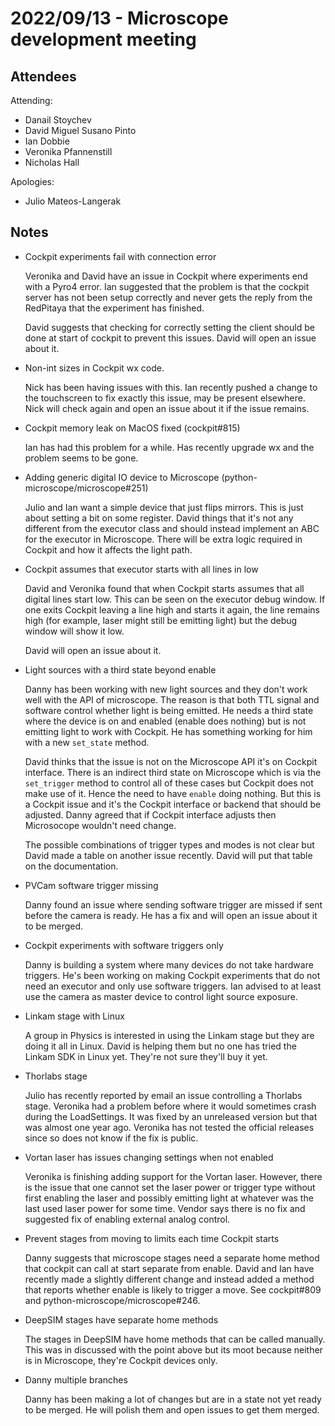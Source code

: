 # 2022/09/13 - Microscope development meeting

## Attendees

Attending:

- Danail Stoychev
- David Miguel Susano Pinto
- Ian Dobbie
- Veronika Pfannenstill
- Nicholas Hall

Apologies:

- Julio Mateos-Langerak

## Notes

* Cockpit experiments fail with connection error

  Veronika and David have an issue in Cockpit where experiments end
  with a Pyro4 error.  Ian suggested that the problem is that the
  cockpit server has not been setup correctly and never gets the reply
  from the RedPitaya that the experiment has finished.

  David suggests that checking for correctly setting the client should
  be done at start of cockpit to prevent this issues.  David will open
  an issue about it.

* Non-int sizes in Cockpit wx code.

  Nick has been having issues with this.  Ian recently pushed a change
  to the touchscreen to fix exactly this issue, may be present
  elsewhere.  Nick will check again and open an issue about it if the
  issue remains.

* Cockpit memory leak on MacOS fixed (cockpit#815)

  Ian has had this problem for a while.  Has recently upgrade wx and
  the problem seems to be gone.

* Adding generic digital IO device to Microscope (python-microscope/microscope#251)

  Julio and Ian want a simple device that just flips mirrors.  This is
  just about setting a bit on some register.  David things that it's
  not any different from the executor class and should instead
  implement an ABC for the executor in Microscope.  There will be
  extra logic required in Cockpit and how it affects the light path.

* Cockpit assumes that executor starts with all lines in low

  David and Veronika found that when Cockpit starts assumes that all
  digital lines start low.  This can be seen on the executor debug
  window.  If one exits Cockpit leaving a line high and starts it
  again, the line remains high (for example, laser might still be
  emitting light) but the debug window will show it low.

  David will open an issue about it.

* Light sources with a third state beyond enable

  Danny has been working with new light sources and they don't work
  well with the API of microscope.  The reason is that both TTL signal
  and software control whether light is being emitted.  He needs a
  third state where the device is on and enabled (enable does nothing)
  but is not emitting light to work with Cockpit.  He has something
  working for him with a new `set_state` method.

  David thinks that the issue is not on the Microscope API it's on
  Cockpit interface.  There is an indirect third state on Microscope
  which is via the `set_trigger` method to control all of these cases
  but Cockpit does not make use of it.  Hence the need to have
  `enable` doing nothing.  But this is a Cockpit issue and it's the
  Cockpit interface or backend that should be adjusted.  Danny agreed
  that if Cockpit interface adjusts then Microsocope wouldn't need
  change.

  The possible combinations of trigger types and modes is not clear
  but David made a table on another issue recently.  David will put
  that table on the documentation.

* PVCam software trigger missing

  Danny found an issue where sending software trigger are missed if
  sent before the camera is ready.  He has a fix and will open an
  issue about it to be merged.

* Cockpit experiments with software triggers only

  Danny is building a system where many devices do not take hardware
  triggers.  He's been working on making Cockpit experiments that do
  not need an executor and only use software triggers.  Ian advised to
  at least use the camera as master device to control light source
  exposure.

* Linkam stage with Linux

  A group in Physics is interested in using the Linkam stage but they
  are doing it all in Linux.  David is helping them but no one has
  tried the Linkam SDK in Linux yet.  They're not sure they'll buy it
  yet.

* Thorlabs stage

  Julio has recently reported by email an issue controlling a Thorlabs
  stage.  Veronika had a problem before where it would sometimes crash
  during the LoadSettings.  It was fixed by an unreleased version but
  that was almost one year ago.  Veronika has not tested the official
  releases since so does not know if the fix is public.

* Vortan laser has issues changing settings when not enabled

  Veronika is finishing adding support for the Vortan laser.  However,
  there is the issue that one cannot set the laser power or trigger
  type without first enabling the laser and possibly emitting light at
  whatever was the last used laser power for some time.  Vendor says
  there is no fix and suggested fix of enabling external analog
  control.

* Prevent stages from moving to limits each time Cockpit starts

  Danny suggests that microscope stages need a separate home method
  that cockpit can call at start separate from enable.  David and Ian
  have recently made a slightly different change and instead added a
  method that reports whether enable is likely to trigger a move.  See
  cockpit#809 and python-microscope/microscope#246.

* DeepSIM stages have separate home methods

  The stages in DeepSIM have home methods that can be called manually.
  This was in discussed with the point above but its moot because
  neither is in Microscope, they're Cockpit devices only.

* Danny multiple branches

  Danny has been making a lot of changes but are in a state not yet
  ready to be merged.  He will polish them and open issues to get them
  merged.
